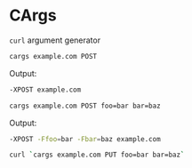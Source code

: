 # CArgs

`curl` argument generator

```bash
cargs example.com POST
```

Output:

```bash
-XPOST example.com
```

```bash
cargs example.com POST foo=bar bar=baz

```

Output:

```bash
-XPOST -Ffoo=bar -Fbar=baz example.com
```

```bash
curl `cargs example.com PUT foo=bar bar=baz`
```

